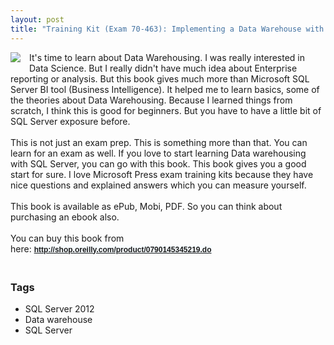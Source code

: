 ```yaml
---
layout: post
title: "Training Kit (Exam 70-463): Implementing a Data Warehouse with Microsoft SQL Server 2012"
---
```


<div dir="ltr" style="text-align: left;" trbidi="on"><div class="separator" style="clear: both; text-align: center;"><a href="http://4.bp.blogspot.com/-1PFomYUWshs/Ughc9SgUyRI/AAAAAAAAAvI/bp6BAS0ntcg/s1600/cat.gif" imageanchor="1" style="clear: left; float: left; margin-bottom: 1em; margin-right: 1em;"><img border="0" src="https://4.bp.blogspot.com/-1PFomYUWshs/Ughc9SgUyRI/AAAAAAAAAvI/bp6BAS0ntcg/s1600/cat.gif" /></a></div>It's time to learn about Data Warehousing. I was really interested in Data Science. But I really didn't have much idea about Enterprise reporting or analysis. But this book gives much more than Microsoft SQL Server BI tool (Business Intelligence). It helped me to learn basics, some of the theories about Data Warehousing. Because I learned things from scratch, I think this is good for beginners. But you have to have a little bit of SQL Server exposure before. <br /><br />This is not just an exam prep. This is something more than that. You can learn for an exam as well. If you love to start learning Data warehousing with SQL Server, you can go with this book. This book gives you a good start for sure. I love Microsoft Press exam training kits because they have nice questions and explained answers which you can measure yourself.<br /><br />This book is available as ePub, Mobi, PDF. So you can think about purchasing an ebook also.<br /><br />You can buy this book from here:&nbsp;<strong style="background-color: #f7fcff; color: #333333; font-family: Arial, Verdana, Geneva, Helvetica, sans-serif; font-size: 12px; line-height: 18.140625px;"><a href="http://shop.oreilly.com/product/0790145345219.do">http://shop.oreilly.com/product/0790145345219.do</a></strong><br /><strong style="background-color: #f7fcff; color: #333333; font-family: Arial, Verdana, Geneva, Helvetica, sans-serif; font-size: 12px; line-height: 18.140625px;"><br /></strong></div>

### Tags

- SQL Server 2012
- Data warehouse
- SQL Server
